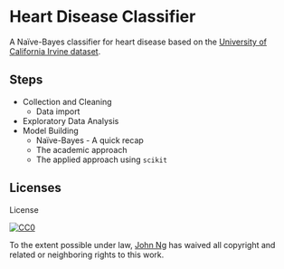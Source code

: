 # Heart Disease Classifier
A Naïve-Bayes classifier for heart disease based on the [University of California Irvine dataset](https://www.kaggle.com/ronitf/heart-disease-uci).

## Steps

* Collection and Cleaning
  * Data import 
* Exploratory Data Analysis
* Model Building
  * Naïve-Bayes - A quick recap
  * The academic approach
  * The applied approach using `scikit`

## Licenses
License

[![CC0](http://i.creativecommons.org/p/zero/1.0/88x31.png)](http://creativecommons.org/publicdomain/zero/1.0/)

To the extent possible under law, [John Ng](www.chongshenng.github.io) has waived all copyright and related or neighboring rights to this work.
